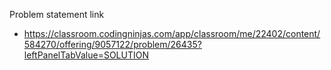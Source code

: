 Problem statement link
 - https://classroom.codingninjas.com/app/classroom/me/22402/content/584270/offering/9057122/problem/26435?leftPanelTabValue=SOLUTION